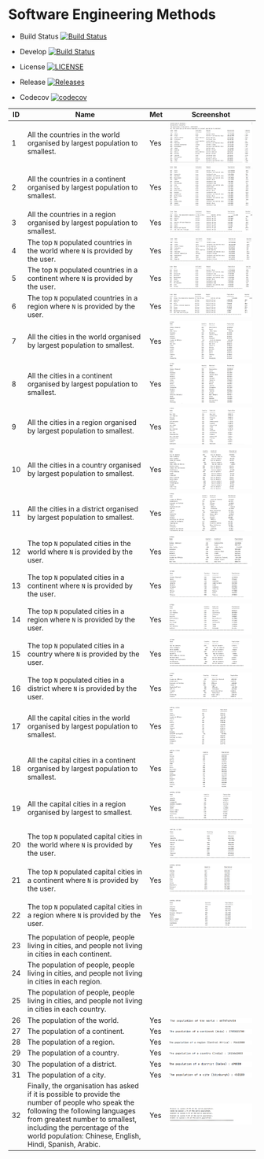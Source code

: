 # Software Engineering Methods

- Build Status [![Build Status](https://travis-ci.com/heinsetswe/group-2.svg?branch=master)](https://travis-ci.com/heinsetswe/group-2)

- Develop  [![Build Status](https://travis-ci.com/heinsetswe/group-2.svg?branch=develop)](https://travis-ci.com/heinsetswe/group-2)

- License [![LICENSE](https://img.shields.io/github/license/heinsetswe/group-2.svg?style=flat-square)](https://github.com/heinsetswe/group-2/blob/master/LICENSE)

- Release [![Releases](https://img.shields.io/github/release/heinsetswe/group-2/all.svg?style=flat-square)](https://github.com/heinsetswe/group-2/releases)

- Codecov [![codecov](https://codecov.io/gh/heinsetswe/group-2/branch/master/graph/badge.svg?token=T7TLV193HH)](https://codecov.io/gh/heinsetswe/group-2)


| ID | Name | Met | Screenshot |
| ------- | ----------- | ------- | ----------- |
| 1 | All the countries in the world organised by largest population to smallest. | Yes | ![Population](img/1.png) |
| 2 | All the countries in a continent organised by largest population to smallest. | Yes | ![Population](img/2.png) |
| 3 | All the countries in a region organised by largest population to smallest. | Yes | ![Population](img/3.png) |
| 4 | The top `N` populated countries in the world where `N` is provided by the user. | Yes | ![Population](img/4.png) |
| 5 | The top `N` populated countries in a continent where `N` is provided by the user. | Yes | ![Population](img/5.png) |
| 6 | The top `N` populated countries in a region where `N` is provided by the user. | Yes | ![Population](img/6.png) |
| 7 | All the cities in the world organised by largest population to smallest. | Yes | ![Population](img/7.png) |
| 8 | All the cities in a continent organised by largest population to smallest. | Yes | ![Population](img/8.png) |
| 9 | All the cities in a region organised by largest population to smallest. | Yes | ![Population](img/9.png) |
| 10 | All the cities in a country organised by largest population to smallest. | Yes | ![Population](img/10.png) |
| 11 | All the cities in a district organised by largest population to smallest. | Yes | ![Population](img/11.png) |
| 12 | The top `N` populated cities in the world where `N` is provided by the user. | Yes | ![Population](img/12.png) |
| 13 | The top `N` populated cities in a continent where `N` is provided by the user. | Yes | ![Population](img/13.png) |
| 14 | The top `N` populated cities in a region where `N` is provided by the user. | Yes | ![Population](img/14.png) |
| 15 | The top `N` populated cities in a country where `N` is provided by the user. | Yes | ![Population](img/15.png) |
| 16 | The top `N` populated cities in a district where `N` is provided by the user. | Yes | ![Population](img/16.png) |
| 17 | All the capital cities in the world organised by largest population to smallest. | Yes | ![Population](img/17.png) |
| 18 | All the capital cities in a continent organised by largest population to smallest. | Yes | ![Population](img/18.png) |
| 19 | All the capital cities in a region organised by largest to smallest. | Yes | ![Population](img/19.png) |
| 20 | The top `N` populated capital cities in the world where `N` is provided by the user. | Yes | ![Population](img/20.png) |
| 21 | The top `N` populated capital cities in a continent where `N` is provided by the user. | Yes | ![Population](img/21.png) |
| 22 | The top `N` populated capital cities in a region where `N` is provided by the user. | Yes | ![Population](img/22.png) |
| 23 | The population of people, people living in cities, and people not living in cities in each continent. | | |
| 24 | The population of people, people living in cities, and people not living in cities in each region. | | |
| 25 | The population of people, people living in cities, and people not living in cities in each country. | | |
| 26 | The population of the world. | Yes | ![Population](img/26.png) |
| 27 | The population of a continent. | Yes | ![Population](img/27.png) |
| 28 | The population of a region. | Yes | ![Population](img/28.png) |
| 29 | The population of a country. | Yes | ![Population](img/29.png) |
| 30 | The population of a district. | Yes | ![Population](img/30.png) |
| 31 | The population of a city. | Yes | ![Population](img/31.png) |
| 32 | Finally, the organisation has asked if it is possible to provide the number of people who speak the following the following languages from greatest number to smallest, including the percentage of the world population: Chinese, English, Hindi, Spanish, Arabic. | Yes | ![Population](img/32.png) |

